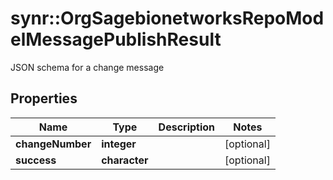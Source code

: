 # synr::OrgSagebionetworksRepoModelMessagePublishResult

JSON schema for a change message

## Properties
Name | Type | Description | Notes
------------ | ------------- | ------------- | -------------
**changeNumber** | **integer** |  | [optional] 
**success** | **character** |  | [optional] 


